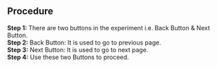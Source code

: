## Procedure<br>
**Step 1:**  There are two buttons in the experiment i.e. Back Button & Next Button.  
**Step 2:**  Back Button: It is used to go to previous page.  
**Step 3:**  Next Button: It is used to go to next page.  
**Step 4:**  Use these two Buttons to proceed.  

 

